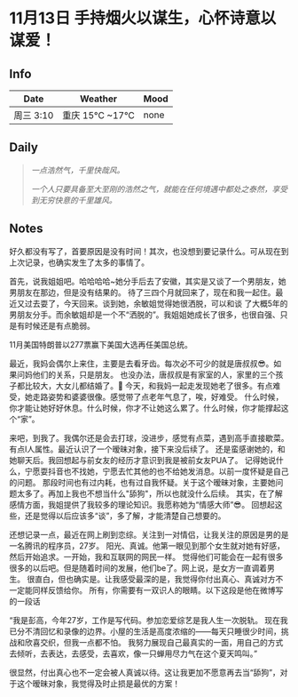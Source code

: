 # 11月13日 手持烟火以谋生，心怀诗意以谋爱！

[//]: # (![8.jpg]&#40;log_img/38.png&#41;)
## Info

| Date    | Weather       | Mood |
|---------|---------------|------|
| 周三 3:10 | 重庆 15°C ~17°C | none |

## Daily

> *一点浩然气，千里快哉风。*
> 
> *一个人只要具备至大至刚的浩然之气，就能在任何境遇中都处之泰然，享受到无穷快意的千里雄风。*


## Notes
<p>好久都没有写了，首要原因是没有时间！其次，也没想到要记录什么。可从现在到上次记录，也确实发生了太多的事情了。</p>

<p>首先，说我姐姐吧。哈哈哈哈~她分手后去了安徽，其实是又谈了一个男朋友，她男朋友在那边，但是没有结果的。
待了三四个月就回来了，现在和我一起住。最近又过去耍了，今天回来。谈到她，余敏姐觉得她很洒脱，可以和谈
了大概5年的男朋友分手。而余敏姐却是一个不“洒脱的”。我姐姐她成长了很多，也很自强、只是有时候还是有点脆弱。</p>

<p>11月美国特朗普以277票赢下美国大选再任美国总统。</p>

<p>
最近，我妈会偶尔上来住，主要是去看牙齿。每次必不可少的就是唐叔叔😎。如果问妈他们的关系，只是朋友。
也没办法，唐叔叔是有家室的人，家里的三个孩子都比较大，大女儿都结婚了。🙂
今天，和我妈一起走发现她老了很多。有点难受，她走路姿势和婆婆很像。感觉带了点老年气息了，唉，好难受。
什么时候，你才能让她好好休息。什么时候，你才不让她这么累了。什么时候，你才能撑起这个“家”。
</p>


<p>
来吧，到我了。我偶尔还是会去打球，没进步，感觉有点菜，遇到高手直接歇菜。
有点I人属性。最近认识了一个暧昧对象，接下来没后续了。
还是蛮感谢她的，和她聊天后。我回想起与前女友的经历才意识到我是被前女友PUA了。
记得她说什么，宁愿耍抖音也不找她，宁愿去忙其他的也不给她发消息。以前一度怀疑是自己的问题。
那段时间也有过内耗，也有过自我怀疑。关于这个暧昧对象，主要她问题太多了。再加上我也不想当什么"舔狗"，所以也就没什么后续。
其实，在了解感情方面，我姐提供了我较多的理论知识。我愿称她为“情感大师”😎。
回想起这些，还是觉得以后应该多“谈”，多了解，才能清楚自己想要的。
</p>

<p>
还想记录一点，最近在网上刷到恋综。关注到一对情侣，让我关注的原因是男的是一名腾讯的程序员，27岁。
阳光、真诚。他第一眼见到那个女生就对她有好感，然后开始追求。一开始，我和互联网的网民一样。
觉得他们可能会在一起有很多很多的以后吧。但是随着时间的发展，他们be了。网上说，是女方一直调着男生。
很直白，但也确实是。让我感受最深的是，我觉得你付出真心、真诚对方不一定能同样反馈给你。
所有，你需要有一双识人的眼睛。以下这段是他在微博写的一段话
</p>
<p>“我是彭高，今年27岁，工作是写代码。参加恋爱综艺是我人生一次脱轨。
现在我已分不清回忆和录像的边界。小屋的生活是高度浓缩的——每天只睡很少时间，挑战和欣喜交织，但我一点都不怕。
我努力展现自己最真实的一面，用自己的方式去倾听，去表达，去感受，去喜欢，像一只蝉用尽力气在这个夏天鸣叫。”</p>

<p>很显然，付出真心也不一定会被人真诚以待。这让我更加不愿意再去当“舔狗”，对于这个暧昧对象，我觉得及时止损是最优的方案！</p>



